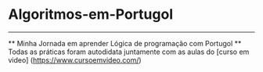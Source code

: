 # Algoritmos-em-Portugol #
---
** Minha Jornada em aprender Lógica de programação com Portugol 
** Todas as práticas foram autodidata juntamente com as aulas do [curso em video] (https://www.cursoemvideo.com/)
